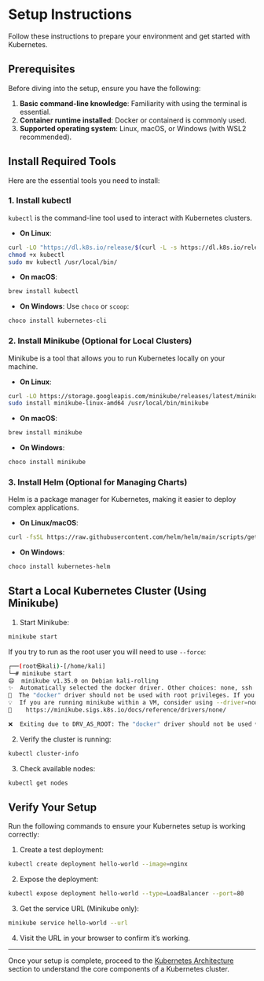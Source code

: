 # Setup Instructions

Follow these instructions to prepare your environment and get started with Kubernetes.

## Prerequisites
Before diving into the setup, ensure you have the following:

1. **Basic command-line knowledge**: Familiarity with using the terminal is essential.
2. **Container runtime installed**: Docker or containerd is commonly used.
3. **Supported operating system**: Linux, macOS, or Windows (with WSL2 recommended).

## Install Required Tools
Here are the essential tools you need to install:

### 1. Install kubectl
`kubectl` is the command-line tool used to interact with Kubernetes clusters.

- **On Linux**:
```bash
curl -LO "https://dl.k8s.io/release/$(curl -L -s https://dl.k8s.io/release/stable.txt)/bin/linux/amd64/kubectl"
chmod +x kubectl
sudo mv kubectl /usr/local/bin/
  ```

- **On macOS**:
```bash
brew install kubectl
```

- **On Windows**:
  Use `choco` or `scoop`:
```powershell
choco install kubernetes-cli
```

### 2. Install Minikube (Optional for Local Clusters)
Minikube is a tool that allows you to run Kubernetes locally on your machine.

- **On Linux**:
```bash
curl -LO https://storage.googleapis.com/minikube/releases/latest/minikube-linux-amd64
sudo install minikube-linux-amd64 /usr/local/bin/minikube
  ```

- **On macOS**:
```bash
brew install minikube
```

- **On Windows**:
```powershell
choco install minikube
```

### 3. Install Helm (Optional for Managing Charts)
Helm is a package manager for Kubernetes, making it easier to deploy complex applications.

- **On Linux/macOS**:
```bash
curl -fsSL https://raw.githubusercontent.com/helm/helm/main/scripts/get-helm-3 | bash
  ```

- **On Windows**:
```powershell
choco install kubernetes-helm
```

## Start a Local Kubernetes Cluster (Using Minikube)

1. Start Minikube:
```bash
minikube start
```

If you try to run as the root user you will need to use `--force`:
```bash
┌──(root㉿kali)-[/home/kali]
└─# minikube start
😄  minikube v1.35.0 on Debian kali-rolling
✨  Automatically selected the docker driver. Other choices: none, ssh
🛑  The "docker" driver should not be used with root privileges. If you wish to continue as root, use --force.
💡  If you are running minikube within a VM, consider using --driver=none:
📘    https://minikube.sigs.k8s.io/docs/reference/drivers/none/

❌  Exiting due to DRV_AS_ROOT: The "docker" driver should not be used with root privileges.
```

2. Verify the cluster is running:
```bash
kubectl cluster-info
```

3. Check available nodes:
```bash
kubectl get nodes
```

## Verify Your Setup
Run the following commands to ensure your Kubernetes setup is working correctly:

1. Create a test deployment:
```bash
kubectl create deployment hello-world --image=nginx
```

2. Expose the deployment:
```bash
kubectl expose deployment hello-world --type=LoadBalancer --port=80
```

3. Get the service URL (Minikube only):
```bash
minikube service hello-world --url
```

4. Visit the URL in your browser to confirm it’s working.

---


Once your setup is complete, proceed to the [Kubernetes Architecture](kubernetes-architecture.md) section to understand the core components of a Kubernetes cluster.

